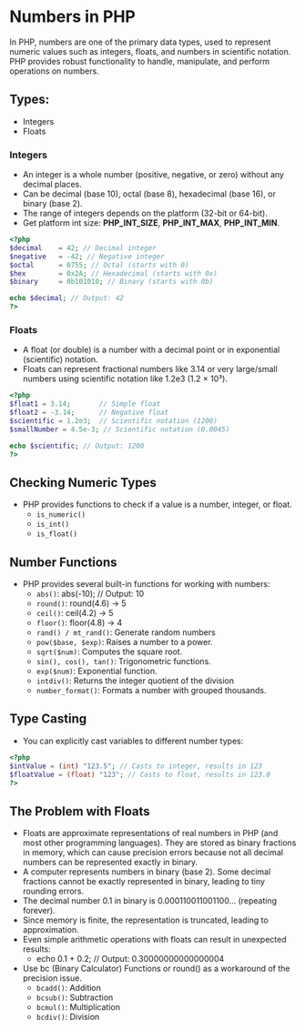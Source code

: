 # Numbers in PHP

In PHP, numbers are one of the primary data types, used to represent numeric values such as integers, floats, and numbers in scientific notation. PHP provides robust functionality to handle, manipulate, and perform operations on numbers.

## Types:

- Integers
- Floats

### Integers

- An integer is a whole number (positive, negative, or zero) without any decimal places.
- Can be decimal (base 10), octal (base 8), hexadecimal (base 16), or binary (base 2).
- The range of integers depends on the platform (32-bit or 64-bit).
- Get platform int size: **PHP_INT_SIZE**, **PHP_INT_MAX**, **PHP_INT_MIN**.

```php
<?php
$decimal    = 42; // Decimal integer
$negative   = -42; // Negative integer
$octal      = 0755; // Octal (starts with 0)
$hex        = 0x2A; // Hexadecimal (starts with 0x)
$binary     = 0b101010; // Binary (starts with 0b)

echo $decimal; // Output: 42
?>
```

### Floats

- A float (or double) is a number with a decimal point or in exponential (scientific) notation.
- Floats can represent fractional numbers like 3.14 or very large/small numbers using scientific notation like 1.2e3 (1.2 × 10³).

```php
<?php
$float1 = 3.14;       // Simple float
$float2 = -3.14;      // Negative float
$scientific = 1.2e3;  // Scientific notation (1200)
$smallNumber = 4.5e-3; // Scientific notation (0.0045)

echo $scientific; // Output: 1200
?>
```

## Checking Numeric Types

- PHP provides functions to check if a value is a number, integer, or float.
  - `is_numeric()`
  - `is_int()`
  - `is_float()`

## Number Functions

- PHP provides several built-in functions for working with numbers:
  - `abs()`: abs(-10); // Output: 10
  - `round()`: round(4.6) → 5
  - `ceil()`: ceil(4.2) → 5
  - `floor()`: floor(4.8) → 4
  - `rand() / mt_rand()`: Generate random numbers
  - `pow($base, $exp)`: Raises a number to a power.
  - `sqrt($num)`: Computes the square root.
  - `sin(), cos(), tan()`: Trigonometric functions.
  - `exp($num)`: Exponential function.
  - `intdiv()`: Returns the integer quotient of the division
  - `number_format()`: Formats a number with grouped thousands.

## Type Casting

- You can explicitly cast variables to different number types:

```php
<?php
$intValue = (int) "123.5"; // Casts to integer, results in 123
$floatValue = (float) "123"; // Casts to float, results in 123.0
?>
```

## The Problem with Floats

- Floats are approximate representations of real numbers in PHP (and most other programming languages). They are stored as binary fractions in memory, which can cause precision errors because not all decimal numbers can be represented exactly in binary.
- A computer represents numbers in binary (base 2). Some decimal fractions cannot be exactly represented in binary, leading to tiny rounding errors.
- The decimal number 0.1 in binary is 0.000110011001100... (repeating forever).
- Since memory is finite, the representation is truncated, leading to approximation.
- Even simple arithmetic operations with floats can result in unexpected results:
  - echo 0.1 + 0.2; // Output: 0.30000000000000004
- Use bc (Binary Calculator) Functions or round() as a workaround of the precision issue.
  - `bcadd()`: Addition
  - `bcsub()`: Subtraction
  - `bcmul()`: Multiplication
  - `bcdiv()`: Division
